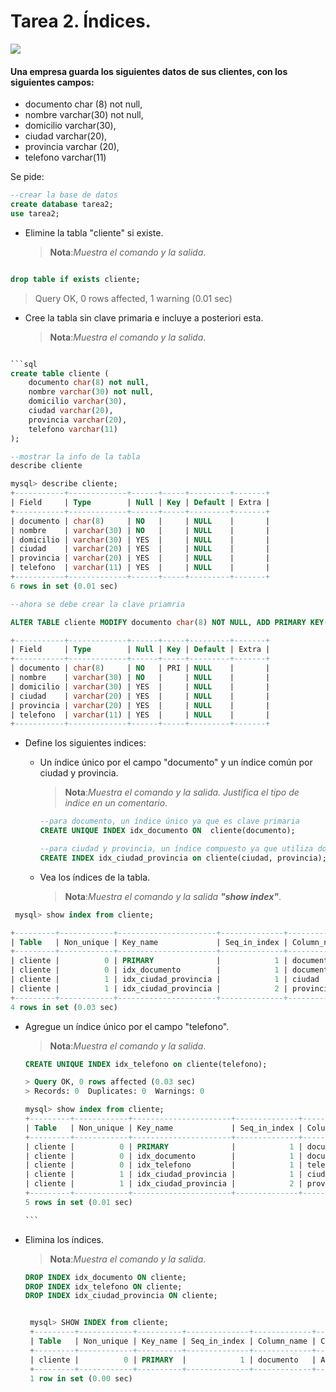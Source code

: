# Tarea 2. Índices.
<img src="https://res.cloudinary.com/lwgatsby/f_auto/www/uploads/2018/10/MySQLIndexing-min.png">

#### Una empresa guarda los siguientes datos de sus clientes, con los siguientes campos:
- documento char (8) not null,
- nombre varchar(30) not null,
- domicilio varchar(30),
- ciudad varchar(20),
- provincia varchar (20),
- telefono varchar(11)

Se pide: 

```sql
--crear la base de datos
create database tarea2;
use tarea2;
```
- Elimine la tabla "cliente" si existe. 
    >__Nota__:_Muestra el comando y la salida_.

```SQL

drop table if exists cliente;
```
> Query OK, 0 rows affected, 1 warning (0.01 sec)

- Cree la tabla sin clave primaria e incluye a posteriori esta.
    >__Nota__:_Muestra el comando y la salida_. 
```SQL

```sql
create table cliente (
    documento char(8) not null,
    nombre varchar(30) not null,
    domicilio varchar(30),
    ciudad varchar(20),
    provincia varchar(20),
    telefono varchar(11)
);
```

```sql
--mostrar la info de la tabla
describe cliente
```
```sql
mysql> describe cliente;
+-----------+-------------+------+-----+---------+-------+
| Field     | Type        | Null | Key | Default | Extra |
+-----------+-------------+------+-----+---------+-------+
| documento | char(8)     | NO   |     | NULL    |       |
| nombre    | varchar(30) | NO   |     | NULL    |       |
| domicilio | varchar(30) | YES  |     | NULL    |       |
| ciudad    | varchar(20) | YES  |     | NULL    |       |
| provincia | varchar(20) | YES  |     | NULL    |       |
| telefono  | varchar(11) | YES  |     | NULL    |       |
+-----------+-------------+------+-----+---------+-------+
6 rows in set (0.01 sec)
```
```sql
--ahora se debe crear la clave priamria

ALTER TABLE cliente MODIFY documento char(8) NOT NULL, ADD PRIMARY KEY(documento);
```
```sql
+-----------+-------------+------+-----+---------+-------+
| Field     | Type        | Null | Key | Default | Extra |
+-----------+-------------+------+-----+---------+-------+
| documento | char(8)     | NO   | PRI | NULL    |       |
| nombre    | varchar(30) | NO   |     | NULL    |       |
| domicilio | varchar(30) | YES  |     | NULL    |       |
| ciudad    | varchar(20) | YES  |     | NULL    |       |
| provincia | varchar(20) | YES  |     | NULL    |       |
| telefono  | varchar(11) | YES  |     | NULL    |       |
+-----------+-------------+------+-----+---------+-------+
```
- Define los siguientes indices:
   - Un índice único por el campo "documento" y un índice común por ciudad y provincia.
        >__Nota__:_Muestra el comando y la salida. Justifica el tipo de indice en un comentario_. 
        ```sql
        --para documento, un índice único ya que es clave primaria
        CREATE UNIQUE INDEX idx_documento ON  cliente(documento);
        ```
        ```sql
        --para ciudad y provincia, un índice compuesto ya que utiliza dos columnas
        CREATE INDEX idx_ciudad_provincia on cliente(ciudad, provincia);
        ```

    - Vea los índices de la tabla.
        >__Nota__:_Muestra el comando y la salida __"show index"___.

```sql
 mysql> show index from cliente;

+---------+------------+----------------------+--------------+-------------+-----------+-------------+----------+--------+------+------------+---------+---------------+---------+------------+
| Table   | Non_unique | Key_name             | Seq_in_index | Column_name | Collation | Cardinality | Sub_part | Packed | Null | Index_type | Comment | Index_comment | Visible | Expression |
+---------+------------+----------------------+--------------+-------------+-----------+-------------+----------+--------+------+------------+---------+---------------+---------+------------+
| cliente |          0 | PRIMARY              |            1 | documento   | A         |           0 |     NULL |   NULL |      | BTREE      |         |               | YES     | NULL       |
| cliente |          0 | idx_documento        |            1 | documento   | A         |           0 |     NULL |   NULL |      | BTREE      |         |               | YES     | NULL       |
| cliente |          1 | idx_ciudad_provincia |            1 | ciudad      | A         |           0 |     NULL |   NULL | YES  | BTREE      |         |               | YES     | NULL       |
| cliente |          1 | idx_ciudad_provincia |            2 | provincia   | A         |           0 |     NULL |   NULL | YES  | BTREE      |         |               | YES     | NULL       |
+---------+------------+----------------------+--------------+-------------+-----------+-------------+----------+--------+------+------------+---------+---------------+---------+------------+
4 rows in set (0.03 sec)
```

- Agregue un índice único por el campo "telefono".
    >__Nota__:_Muestra el comando y la salida_.
    ````sql
    CREATE UNIQUE INDEX idx_telefono on cliente(telefono);

    > Query OK, 0 rows affected (0.03 sec)
    > Records: 0  Duplicates: 0  Warnings: 0

    mysql> show index from cliente;
    +---------+------------+----------------------+--------------+-------------+-----------+-------------+----------+--------+------+------------+---------+---------------+---------+------------+
    | Table   | Non_unique | Key_name             | Seq_in_index | Column_name | Collation | Cardinality | Sub_part | Packed | Null | Index_type | Comment | Index_comment | Visible | Expression |
    +---------+------------+----------------------+--------------+-------------+-----------+-------------+----------+--------+------+------------+---------+---------------+---------+------------+
    | cliente |          0 | PRIMARY              |            1 | documento   | A         |           0 |     NULL |   NULL |      | BTREE      |         |               | YES     | NULL       |
    | cliente |          0 | idx_documento        |            1 | documento   | A         |           0 |     NULL |   NULL |      | BTREE      |         |               | YES     | NULL       |
    | cliente |          0 | idx_telefono         |            1 | telefono    | A         |           0 |     NULL |   NULL | YES  | BTREE      |         |               | YES     | NULL       |
    | cliente |          1 | idx_ciudad_provincia |            1 | ciudad      | A         |           0 |     NULL |   NULL | YES  | BTREE      |         |               | YES     | NULL       |
    | cliente |          1 | idx_ciudad_provincia |            2 | provincia   | A         |           0 |     NULL |   NULL | YES  | BTREE      |         |               | YES     | NULL       |
    +---------+------------+----------------------+--------------+-------------+-----------+-------------+----------+--------+------+------------+---------+---------------+---------+------------+
    5 rows in set (0.01 sec)

    ```
- Elimina los índices.
    >__Nota__:_Muestra el comando y la salida_.
   ```sql
   DROP INDEX idx_documento ON cliente;
   DROP INDEX idx_telefono ON cliente;
   DROP INDEX idx_ciudad_provincia ON cliente;
   

    mysql> SHOW INDEX from cliente;
    +---------+------------+----------+--------------+-------------+-----------+-------------+----------+--------+------+------------+---------+---------------+---------+------------+
    | Table   | Non_unique | Key_name | Seq_in_index | Column_name | Collation | Cardinality | Sub_part | Packed | Null | Index_type | Comment | Index_comment | Visible | Expression |
    +---------+------------+----------+--------------+-------------+-----------+-------------+----------+--------+------+------------+---------+---------------+---------+------------+
    | cliente |          0 | PRIMARY  |            1 | documento   | A         |           0 |     NULL |   NULL |      | BTREE      |         |               | YES     | NULL       |
    +---------+------------+----------+--------------+-------------+-----------+-------------+----------+--------+------+------------+---------+---------------+---------+------------+
    1 row in set (0.00 sec)
   ```